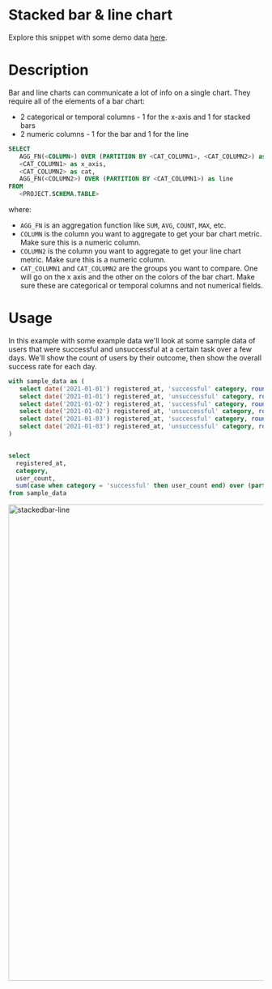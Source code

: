 # Stacked bar & line chart

Explore this snippet with some demo data [here](https://count.co/n/xnf2JGWOpEh?vm=e).

# Description

Bar and line charts can communicate a lot of info on a single chart. They require all of the elements of a bar chart: 
- 2 categorical or temporal columns - 1 for the x-axis and 1 for stacked bars
- 2 numeric columns - 1 for the bar and 1 for the line

```sql
SELECT 
   AGG_FN(<COLUMN>) OVER (PARTITION BY <CAT_COLUMN1>, <CAT_COLUMN2>) as bar_metric,
   <CAT_COLUMN1> as x_axis,
   <CAT_COLUMN2> as cat,
   AGG_FN(<COLUMN2>) OVER (PARTITION BY <CAT_COLUMN1>) as line
FROM 
   <PROJECT.SCHEMA.TABLE>
```

where: 
- `AGG_FN` is an aggregation function like `SUM`, `AVG`, `COUNT`, `MAX`, etc.
- `COLUMN` is the column you want to aggregate to get your bar chart metric. Make sure this is a numeric column. 
- `COLUMN2` is the column you want to aggregate to get your line chart metric. Make sure this is a numeric column. 
- `CAT_COLUMN1` and `CAT_COLUMN2` are the groups you want to compare. One will go on the x axis and the other on the colors of the bar chart. Make sure these are categorical or temporal columns and not numerical fields. 

# Usage

In this example with some example data we'll look at some sample data of users that were successful and unsuccessful at a certain task over a few days. We'll show the count of users by their outcome, then show the overall success rate for each day. 

```sql
with sample_data as (
   select date('2021-01-01') registered_at, 'successful' category, round(rand()*10) user_count union all 
   select date('2021-01-01') registered_at, 'unsuccessful' category, round(rand()*10) user_count union all 
   select date('2021-01-02') registered_at, 'successful' category, round(rand()*10) user_count union all 
   select date('2021-01-02') registered_at, 'unsuccessful' category, round(rand()*10) user_count union all 
   select date('2021-01-03') registered_at, 'successful' category, round(rand()*10) user_count union all 
   select date('2021-01-03') registered_at, 'unsuccessful' category, round(rand()*10) user_count
)


select 
  registered_at, 
  category, 
  user_count, 
  sum(case when category = 'successful' then user_count end) over (partition by registered_at) / sum(user_count) over (partition by registered_at) success_rate
from sample_data
```
<img width="941" alt="stackedbar-line" src="https://user-images.githubusercontent.com/42146708/124850076-dcd31500-df54-11eb-942f-f2454149d7f7.png">
